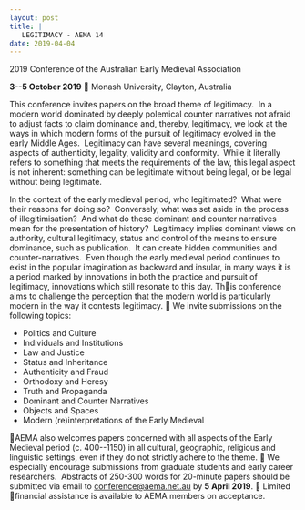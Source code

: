 ```yaml
---
layout: post
title: |
   LEGITIMACY - AEMA 14
date: 2019-04-04
---
```


2019 Conference of the Australian Early Medieval
Association

**3--5 October 2019**  Monash University,
Clayton, Australia

This conference invites papers on the
broad theme of legitimacy.  In a modern world dominated by deeply
polemical counter narratives not afraid to adjust facts to claim
dominance and, thereby, legitimacy, we look at the ways in which modern
forms of the pursuit of legitimacy evolved in the early Middle Ages. 
Legitimacy can have several meanings, covering aspects of authenticity,
legality, validity and conformity.  While it literally refers to
something that meets the requirements of the law, this legal aspect is
not inherent: something can be legitimate without being legal, or be
legal without being legitimate.

In the context of the early
medieval period, who legitimated?  What were their reasons for doing
so?  Conversely, what was set aside in the process of illegitimisation? 
And what do these dominant and counter narratives mean for the
presentation of history?  Legitimacy implies dominant views on
authority, cultural legitimacy, status and control of the means to
ensure dominance, such as publication.  It can create hidden communities
and counter-narratives.  Even though the early medieval period continues
to exist in the popular imagination as backward and insular, in many
ways it is a period marked by innovations in both the practice and
pursuit of legitimacy, innovations which still resonate to this day.
This conference aims to challenge the perception that the modern world
is particularly modern in the way it contests legitimacy.

We
invite submissions on the following topics:


-   Politics and Culture
-   Individuals and Institutions
-   Law and Justice
-   Status and Inheritance
-   Authenticity and Fraud
-   Orthodoxy and Heresy
-   Truth and Propaganda
-   Dominant and Counter Narratives
-   Objects and Spaces
-   Modern (re)interpretations of the Early Medieval


AEMA also welcomes papers concerned with all aspects of the Early
Medieval period (c. 400--1150) in all cultural, geographic, religious
and linguistic settings, even if they do not strictly adhere to the
theme.

We especially encourage submissions from graduate
students and early career researchers.  Abstracts of 250-300 words for
20-minute papers should be submitted via email to
<conference@aema.net.au> by **5 April 2019**.

Limited
financial assistance is available to AEMA members on acceptance.
